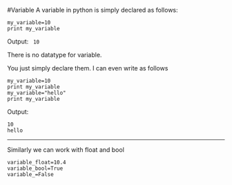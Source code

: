 #Variable
A variable in python is simply declared as follows:

```
my_variable=10
print my_variable
```

Output:
<code>
10
</code>

There is no datatype for variable.

You just simply declare them. I can even write as follows
```
my_variable=10
print my_variable
my_variable="hello"
print my_variable

```
Output:
```
10
hello
```
____________

Similarly
we can work with float and bool
```
variable_float=10.4
variable_bool=True
variable_=False

````
